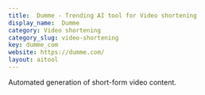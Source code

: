 ```yaml
---
title:  Dumme - Trending AI tool for Video shortening
display_name:  Dumme
category: Video shortening
category_slug: video-shortening
key: dumme_com
website: https://dumme.com/
layout: aitool
---
```


Automated generation of short-form video content.
